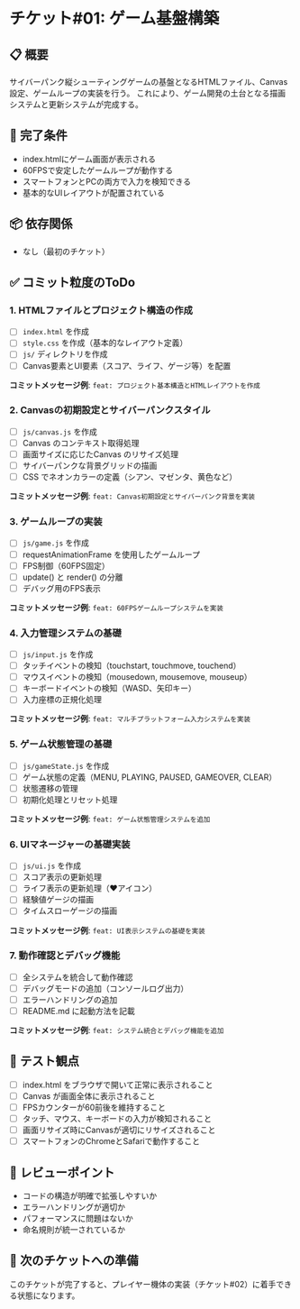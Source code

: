# チケット#01: ゲーム基盤構築

## 📋 概要
サイバーパンク縦シューティングゲームの基盤となるHTMLファイル、Canvas設定、ゲームループの実装を行う。
これにより、ゲーム開発の土台となる描画システムと更新システムが完成する。

## 🎯 完了条件
- index.htmlにゲーム画面が表示される
- 60FPSで安定したゲームループが動作する
- スマートフォンとPCの両方で入力を検知できる
- 基本的なUIレイアウトが配置されている

## 📦 依存関係
- なし（最初のチケット）

## ✅ コミット粒度のToDo

### 1. HTMLファイルとプロジェクト構造の作成
- [ ] `index.html` を作成
- [ ] `style.css` を作成（基本的なレイアウト定義）
- [ ] `js/` ディレクトリを作成
- [ ] Canvas要素とUI要素（スコア、ライフ、ゲージ等）を配置

**コミットメッセージ例**: `feat: プロジェクト基本構造とHTMLレイアウトを作成`

### 2. Canvasの初期設定とサイバーパンクスタイル
- [ ] `js/canvas.js` を作成
- [ ] Canvas のコンテキスト取得処理
- [ ] 画面サイズに応じたCanvas のリサイズ処理
- [ ] サイバーパンクな背景グリッドの描画
- [ ] CSS でネオンカラーの定義（シアン、マゼンタ、黄色など）

**コミットメッセージ例**: `feat: Canvas初期設定とサイバーパンク背景を実装`

### 3. ゲームループの実装
- [ ] `js/game.js` を作成
- [ ] requestAnimationFrame を使用したゲームループ
- [ ] FPS制御（60FPS固定）
- [ ] update() と render() の分離
- [ ] デバッグ用のFPS表示

**コミットメッセージ例**: `feat: 60FPSゲームループシステムを実装`

### 4. 入力管理システムの基礎
- [ ] `js/input.js` を作成
- [ ] タッチイベントの検知（touchstart, touchmove, touchend）
- [ ] マウスイベントの検知（mousedown, mousemove, mouseup）
- [ ] キーボードイベントの検知（WASD、矢印キー）
- [ ] 入力座標の正規化処理

**コミットメッセージ例**: `feat: マルチプラットフォーム入力システムを実装`

### 5. ゲーム状態管理の基礎
- [ ] `js/gameState.js` を作成
- [ ] ゲーム状態の定義（MENU, PLAYING, PAUSED, GAMEOVER, CLEAR）
- [ ] 状態遷移の管理
- [ ] 初期化処理とリセット処理

**コミットメッセージ例**: `feat: ゲーム状態管理システムを追加`

### 6. UIマネージャーの基礎実装
- [ ] `js/ui.js` を作成
- [ ] スコア表示の更新処理
- [ ] ライフ表示の更新処理（❤️アイコン）
- [ ] 経験値ゲージの描画
- [ ] タイムスローゲージの描画

**コミットメッセージ例**: `feat: UI表示システムの基礎を実装`

### 7. 動作確認とデバッグ機能
- [ ] 全システムを統合して動作確認
- [ ] デバッグモードの追加（コンソールログ出力）
- [ ] エラーハンドリングの追加
- [ ] README.md に起動方法を記載

**コミットメッセージ例**: `feat: システム統合とデバッグ機能を追加`

## 🧪 テスト観点
- [ ] index.html をブラウザで開いて正常に表示されること
- [ ] Canvas が画面全体に表示されること
- [ ] FPSカウンターが60前後を維持すること
- [ ] タッチ、マウス、キーボードの入力が検知されること
- [ ] 画面リサイズ時にCanvasが適切にリサイズされること
- [ ] スマートフォンのChromeとSafariで動作すること

## 📝 レビューポイント
- コードの構造が明確で拡張しやすいか
- エラーハンドリングが適切か
- パフォーマンスに問題はないか
- 命名規則が統一されているか

## 🚀 次のチケットへの準備
このチケットが完了すると、プレイヤー機体の実装（チケット#02）に着手できる状態になります。